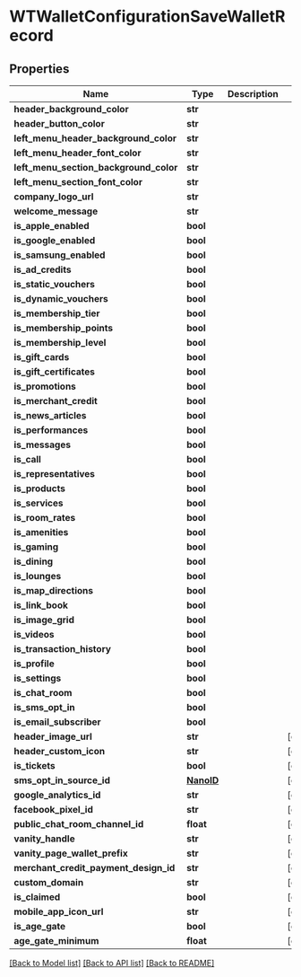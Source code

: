 # WTWalletConfigurationSaveWalletRecord


## Properties
Name | Type | Description | Notes
------------ | ------------- | ------------- | -------------
**header_background_color** | **str** |  | 
**header_button_color** | **str** |  | 
**left_menu_header_background_color** | **str** |  | 
**left_menu_header_font_color** | **str** |  | 
**left_menu_section_background_color** | **str** |  | 
**left_menu_section_font_color** | **str** |  | 
**company_logo_url** | **str** |  | 
**welcome_message** | **str** |  | 
**is_apple_enabled** | **bool** |  | 
**is_google_enabled** | **bool** |  | 
**is_samsung_enabled** | **bool** |  | 
**is_ad_credits** | **bool** |  | 
**is_static_vouchers** | **bool** |  | 
**is_dynamic_vouchers** | **bool** |  | 
**is_membership_tier** | **bool** |  | 
**is_membership_points** | **bool** |  | 
**is_membership_level** | **bool** |  | 
**is_gift_cards** | **bool** |  | 
**is_gift_certificates** | **bool** |  | 
**is_promotions** | **bool** |  | 
**is_merchant_credit** | **bool** |  | 
**is_news_articles** | **bool** |  | 
**is_performances** | **bool** |  | 
**is_messages** | **bool** |  | 
**is_call** | **bool** |  | 
**is_representatives** | **bool** |  | 
**is_products** | **bool** |  | 
**is_services** | **bool** |  | 
**is_room_rates** | **bool** |  | 
**is_amenities** | **bool** |  | 
**is_gaming** | **bool** |  | 
**is_dining** | **bool** |  | 
**is_lounges** | **bool** |  | 
**is_map_directions** | **bool** |  | 
**is_link_book** | **bool** |  | 
**is_image_grid** | **bool** |  | 
**is_videos** | **bool** |  | 
**is_transaction_history** | **bool** |  | 
**is_profile** | **bool** |  | 
**is_settings** | **bool** |  | 
**is_chat_room** | **bool** |  | 
**is_sms_opt_in** | **bool** |  | 
**is_email_subscriber** | **bool** |  | 
**header_image_url** | **str** |  | [optional] 
**header_custom_icon** | **str** |  | [optional] 
**is_tickets** | **bool** |  | [optional] 
**sms_opt_in_source_id** | [**NanoID**](NanoID.md) |  | [optional] 
**google_analytics_id** | **str** |  | [optional] 
**facebook_pixel_id** | **str** |  | [optional] 
**public_chat_room_channel_id** | **float** |  | [optional] 
**vanity_handle** | **str** |  | [optional] 
**vanity_page_wallet_prefix** | **str** |  | [optional] 
**merchant_credit_payment_design_id** | **str** |  | [optional] 
**custom_domain** | **str** |  | [optional] 
**is_claimed** | **bool** |  | [optional] 
**mobile_app_icon_url** | **str** |  | [optional] 
**is_age_gate** | **bool** |  | [optional] 
**age_gate_minimum** | **float** |  | [optional] 

[[Back to Model list]](../README.md#documentation-for-models) [[Back to API list]](../README.md#documentation-for-api-endpoints) [[Back to README]](../README.md)


